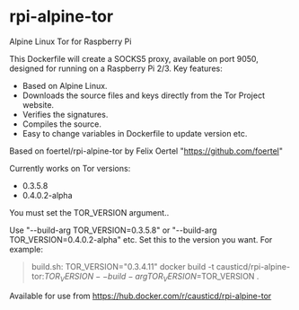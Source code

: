 # rpi-alpine-tor
Alpine Linux Tor for Raspberry Pi

This Dockerfile will create a SOCKS5 proxy, available on port 9050, designed for running on a Raspberry Pi 2/3. Key features:

- Based on Alpine Linux.
- Downloads the source files and keys directly from the Tor Project website.
- Verifies the signatures.
- Compiles the source.
- Easy to change variables in Dockerfile to update version etc.

Based on foertel/rpi-alpine-tor by Felix Oertel "https://github.com/foertel"

Currently works on Tor versions:
- 0.3.5.8
- 0.4.0.2-alpha

You must set the TOR_VERSION argument..

Use "--build-arg TOR_VERSION=0.3.5.8" or "--build-arg TOR_VERSION=0.4.0.2-alpha" etc. Set this to the version you want. For example:

> build.sh:
>   TOR_VERSION="0.3.4.11"
>   docker build -t causticd/rpi-alpine-tor:$TOR_VERSION --build-arg TOR_VERSION=$TOR_VERSION .
>

Available for use from https://hub.docker.com/r/causticd/rpi-alpine-tor
